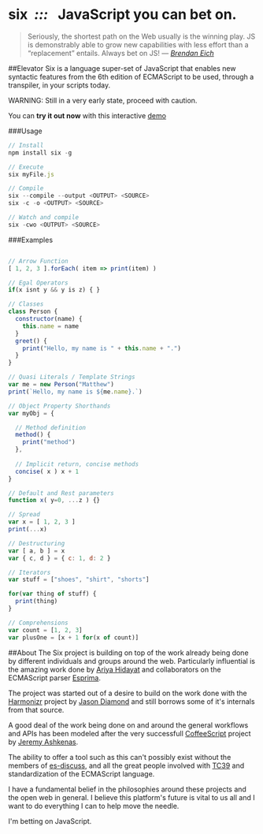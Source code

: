 six  &nbsp;*:::* &nbsp; JavaScript you can bet on.
===
> Seriously, the shortest path on the Web usually is the winning play.
> JS is demonstrably able to grow new capabilities with less effort than a “replacement” entails.
> Always bet on JS!
> &mdash; <cite>[Brendan Eich][1]</cite>

[1]:https://brendaneich.com/2011/09/capitoljs-rivertrail/

##Elevator
Six is a language super-set of JavaScript that enables new syntactic features from the 6th edition of ECMAScript to be used, through a transpiler, in your scripts today.

WARNING: Still in a very early state, proceed with caution.

You can **try it out now** with this interactive [demo](http://sixlang.org/docs/demo/demo.html)

###Usage
```JavaScript
// Install
npm install six -g

// Execute
six myFile.js

// Compile
six --compile --output <OUTPUT> <SOURCE>
six -c -o <OUTPUT> <SOURCE>

// Watch and compile
six -cwo <OUTPUT> <SOURCE>

```


###Examples
```JavaScript

// Arrow Function
[ 1, 2, 3 ].forEach( item => print(item) )

// Egal Operators
if(x isnt y && y is z) { }

// Classes
class Person {
  constructor(name) {
    this.name = name
  }
  greet() {
    print("Hello, my name is " + this.name + ".")
  }
}

// Quasi Literals / Template Strings
var me = new Person("Matthew")
print(`Hello, my name is ${me.name}.`)

// Object Property Shorthands
var myObj = {

  // Method definition
  method() {
    print("method")
  },
  
  // Implicit return, concise methods
  concise( x ) x + 1
}

// Default and Rest parameters
function x( y=0, ...z ) {}

// Spread
var x = [ 1, 2, 3 ]
print(...x)

// Destructuring
var [ a, b ] = x
var { c, d } = { c: 1, d: 2 }

// Iterators
var stuff = ["shoes", "shirt", "shorts"]

for(var thing of stuff) {
  print(thing)
}

// Comprehensions
var count = [1, 2, 3]
var plusOne = [x + 1 for(x of count)]

```

##About
The Six project is building on top of the work already being done by different individuals and groups around the web. Particularly influential is the amazing work done by [Ariya Hidayat](https://github.com/ariya) and collaborators on the ECMAScript parser [Esprima](http://esprima.org).

The project was started out of a desire to build on the work done with the [Harmonizr](https://github.com/jdiamond/harmonizr) project by [Jason Diamond](https://github.com/jdiamond) and still borrows some of it's internals from that source.

A good deal of the work being done on and around the general workflows and APIs has been modeled after the very successfull [CoffeeScript](http://coffeescript.or) project by [Jeremy Ashkenas](https://github.com/jashkenas).

The ability to offer a tool such as this can't possibly exist without the members of [es-discuss](https://mail.mozilla.org/listinfo/es-discuss), and all the great people involved with [TC39](http://www.ecma-international.org/memento/TC39.htm) and standardization of the ECMAScript language.

I have a fundamental belief in the philosophies around these projects and the open web in general. I believe this platform's future is vital to us all and I want to do everything I can to help move the needle.

I'm betting on JavaScript.